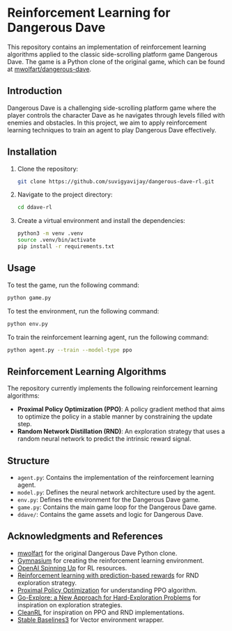 # Reinforcement Learning for Dangerous Dave

This repository contains an implementation of reinforcement learning algorithms applied to the classic side-scrolling platform game Dangerous Dave. The game is a Python clone of the original game, which can be found at [mwolfart/dangerous-dave](https://github.com/mwolfart/dangerous-dave).

## Introduction

Dangerous Dave is a challenging side-scrolling platform game where the player controls the character Dave as he navigates through levels filled with enemies and obstacles. In this project, we aim to apply reinforcement learning techniques to train an agent to play Dangerous Dave effectively.

## Installation

1. Clone the repository:
    ```bash
    git clone https://github.com/suvigyavijay/dangerous-dave-rl.git
    ```

2. Navigate to the project directory:
    ```bash
    cd ddave-rl
    ```

3. Create a virtual environment and install the dependencies:
    ```bash
    python3 -m venv .venv
    source .venv/bin/activate
    pip install -r requirements.txt
    ```

## Usage

To test the game, run the following command:
```bash
python game.py
```

To test the environment, run the following command:
```bash
python env.py
```

To train the reinforcement learning agent, run the following command:
```bash
python agent.py --train --model-type ppo
```

## Reinforcement Learning Algorithms

The repository currently implements the following reinforcement learning algorithms:

- **Proximal Policy Optimization (PPO)**: A policy gradient method that aims to optimize the policy in a stable manner by constraining the update step.
- **Random Network Distillation (RND)**: An exploration strategy that uses a random neural network to predict the intrinsic reward signal.

## Structure

- `agent.py`: Contains the implementation of the reinforcement learning agent.
- `model.py`: Defines the neural network architecture used by the agent.
- `env.py`: Defines the environment for the Dangerous Dave game.
- `game.py`: Contains the main game loop for the Dangerous Dave game.
- `ddave/`: Contains the game assets and logic for Dangerous Dave.

## Acknowledgments and References

- [mwolfart](https://github.com/mwolfart) for the original Dangerous Dave Python clone.
- [Gymnasium](https://gymnasium.farama.org/index.html) for creating the reinforcement learning environment.
- [OpenAI Spinning Up](https://spinningup.openai.com/en/latest/index.html) for RL resources.
- [Reinforcement learning with prediction-based rewards](https://openai.com/index/reinforcement-learning-with-prediction-based-rewards) for RND exploration strategy.
- [Proximal Policy Optimization](https://openai.com/index/openai-baselines-ppo) for understanding PPO algorithm.
- [Go-Explore: a New Approach for Hard-Exploration Problems](https://www.uber.com/blog/go-explore/) for inspiration on exploration strategies.
- [CleanRL](https://docs.cleanrl.dev/) for inspiration on PPO and RND implementations.
- [Stable Baselines3](https://stable-baselines3.readthedocs.io/en/master/index.html) for Vector environment wrapper.
